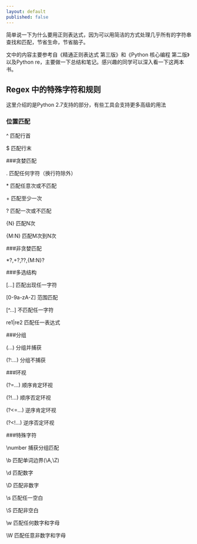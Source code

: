 ```yaml
---
layout: default
published: false
---
```


简单说一下为什么要用正则表达式，因为可以用简洁的方式处理几乎所有的字符串查找和匹配，节省生命，节省脑子。

文中的内容主要参考自《精通正则表达式 第三版》和《Python 核心编程 第二版》以及Python re，主要做一下总结和笔记。感兴趣的同学可以深入看一下这两本书。

## Regex 中的特殊字符和规则

这里介绍的是Python 2.7支持的部分，有些工具会支持更多高级的用法

### 位置匹配

^	匹配行首

$	匹配行末


###贪婪匹配

.	匹配任何字符（换行符除外）

<p>*	匹配任意次或不匹配</p>

<p>+	匹配至少一次</p>

?	匹配一次或不匹配

{N}	匹配N次

{M:N}	匹配M次到N次


###非贪婪匹配

<p>*?,+?,??,{M:N}?</p>

###多选结构

[...]	匹配出现任一字符

[0-9a-zA-Z]	范围匹配

[^...]	不匹配任一字符

re1|re2	匹配任一表达式

###分组

(...)	分组并捕获

(?:...)	分组不捕获

###环视

(?=...)	顺序肯定环视

(?!...)	顺序否定环视

(?<=...)	逆序肯定环视

(?<!...)	逆序否定环视

###特殊字符

\number	捕获分组匹配

\b	匹配单词边界(\A,\Z)

\d	匹配数字

\D	匹配非数字

\s	匹配任一空白

\S	匹配非空白

\w	匹配任何数字和字母

\W	匹配任意非数字和字母




